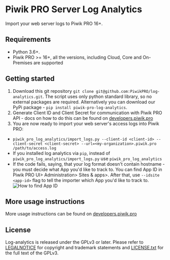 # Piwik PRO Server Log Analytics

Import your web server logs to Piwik PRO 16+.

## Requirements

* Python 3.6+.
* Piwik PRO >= 16+, all the versions, including Cloud, Core and On-Premises are supported


## Getting started

1. Download this git repository `git clone git@github.com:PiwikPRO/log-analytics.git`. The script uses only python standard library, so no external packages are required. Alternatively you can download our PyPi package - `pip install piwik-pro-log-analytics`.
2. Generate Client ID and Client Secret for communication with Piwik PRO API - docs on how to do this can be found on [developers.piwik.pro](https://developers.piwik.pro/en/latest/data_collection/other_integrations/web_log_analytics.html)
3. You are now ready to import your web server's access logs into Piwik PRO:
  * `piwik_pro_log_analytics/import_logs.py --client-id <client-id> --client-secret <client-secret> --url=<my-organization>.piwik.pro /path/to/access.log`
  * If you installed log analytics via `pip`, instead of `piwik_pro_log_analytics/import_logs.py` use `piwik_pro_log_analytics`
  * If the code fails, saying, that your log format doesn't contain hostname - you must decide what App you'd like to track to. You can find App ID in Piwik PRO UI> Administration> Sites & apps>. After that, use `--idsite <app-id>` flag to tell the importer which App you'd like to track to.
![How to find App ID](docs/app-id.png "How to find App ID")


## More usage instructions
More usage instructions can be found on [developers.piwik.pro](https://developers.piwik.pro/en/latest/data_collection/other_integrations/web_log_analytics.html)


## License

Log-analytics is released under the GPLv3 or later.  Please refer to  [LEGALNOTICE](LEGALNOTICE) for copyright and trademark statements and [LICENSE.txt](LICENSE.txt) for the full text of the GPLv3.

